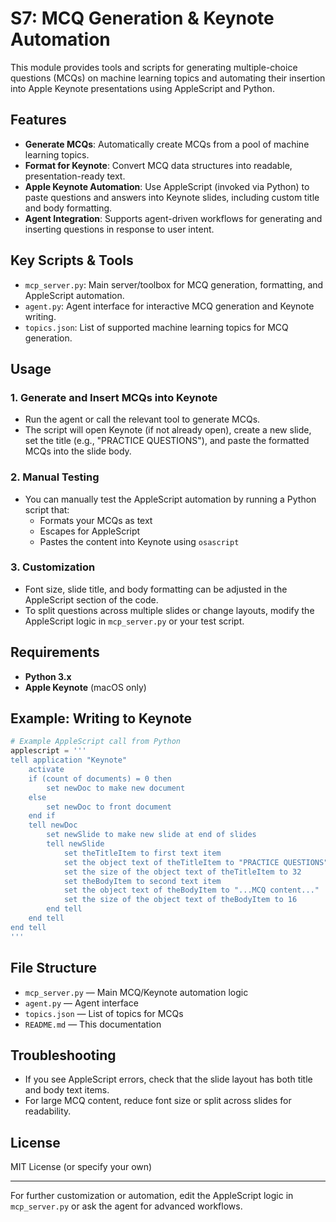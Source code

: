 # S7: MCQ Generation & Keynote Automation

This module provides tools and scripts for generating multiple-choice questions (MCQs) on machine learning topics and automating their insertion into Apple Keynote presentations using AppleScript and Python.

## Features
- **Generate MCQs**: Automatically create MCQs from a pool of machine learning topics.
- **Format for Keynote**: Convert MCQ data structures into readable, presentation-ready text.
- **Apple Keynote Automation**: Use AppleScript (invoked via Python) to paste questions and answers into Keynote slides, including custom title and body formatting.
- **Agent Integration**: Supports agent-driven workflows for generating and inserting questions in response to user intent.

## Key Scripts & Tools
- `mcp_server.py`: Main server/toolbox for MCQ generation, formatting, and AppleScript automation.
- `agent.py`: Agent interface for interactive MCQ generation and Keynote writing.
- `topics.json`: List of supported machine learning topics for MCQ generation.

## Usage
### 1. Generate and Insert MCQs into Keynote
- Run the agent or call the relevant tool to generate MCQs.
- The script will open Keynote (if not already open), create a new slide, set the title (e.g., "PRACTICE QUESTIONS"), and paste the formatted MCQs into the slide body.

### 2. Manual Testing
- You can manually test the AppleScript automation by running a Python script that:
  - Formats your MCQs as text
  - Escapes for AppleScript
  - Pastes the content into Keynote using `osascript`

### 3. Customization
- Font size, slide title, and body formatting can be adjusted in the AppleScript section of the code.
- To split questions across multiple slides or change layouts, modify the AppleScript logic in `mcp_server.py` or your test script.

## Requirements
- **Python 3.x**
- **Apple Keynote** (macOS only)

## Example: Writing to Keynote
```python
# Example AppleScript call from Python
applescript = '''
tell application "Keynote"
    activate
    if (count of documents) = 0 then
        set newDoc to make new document
    else
        set newDoc to front document
    end if
    tell newDoc
        set newSlide to make new slide at end of slides
        tell newSlide
            set theTitleItem to first text item
            set the object text of theTitleItem to "PRACTICE QUESTIONS"
            set the size of the object text of theTitleItem to 32
            set theBodyItem to second text item
            set the object text of theBodyItem to "...MCQ content..."
            set the size of the object text of theBodyItem to 16
        end tell
    end tell
end tell
'''
```

## File Structure
- `mcp_server.py` — Main MCQ/Keynote automation logic
- `agent.py` — Agent interface
- `topics.json` — List of topics for MCQs
- `README.md` — This documentation

## Troubleshooting
- If you see AppleScript errors, check that the slide layout has both title and body text items.
- For large MCQ content, reduce font size or split across slides for readability.

## License
MIT License (or specify your own)

---

For further customization or automation, edit the AppleScript logic in `mcp_server.py` or ask the agent for advanced workflows.
